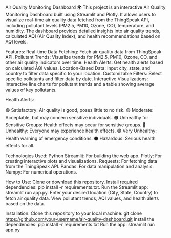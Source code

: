 Air Quality Monitoring Dashboard 🌍
This project is an interactive Air Quality Monitoring Dashboard built using Streamlit and Plotly. It allows users to visualize real-time air quality data fetched from the ThingSpeak API, including pollutant levels (PM2.5, PM10, Ozone, CO), temperature, and humidity. The dashboard provides detailed insights into air quality trends, calculated AQI (Air Quality Index), and health recommendations based on AQI levels.

Features:
Real-time Data Fetching: Fetch air quality data from ThingSpeak API.
Pollutant Trends: Visualize trends for PM2.5, PM10, Ozone, CO, and other air quality indicators over time.
Health Alerts: Get health alerts based on calculated AQI values.
Location-Based Data: Input city, state, and country to filter data specific to your location.
Customizable Filters: Select specific pollutants and filter data by date.
Interactive Visualizations: Interactive line charts for pollutant trends and a table showing average values of key pollutants.

Health Alerts:

🟢 Satisfactory: Air quality is good, poses little to no risk.
🟡 Moderate: Acceptable, but may concern sensitive individuals.
🟠 Unhealthy for Sensitive Groups: Health effects may occur for sensitive groups.
🔴 Unhealthy: Everyone may experience health effects.
🟣 Very Unhealthy: Health warning of emergency conditions.
⚫ Hazardous: Serious health effects for all.

Technologies Used:
Python
Streamlit: For building the web app.
Plotly: For creating interactive plots and visualizations.
Requests: For fetching data from the ThingSpeak API.
Pandas: For data manipulation and analysis.
Numpy: For numerical operations.

How to Use:
Clone or download this repository.
Install required dependencies: pip install -r requirements.txt.
Run the Streamlit app: streamlit run app.py.
Enter your desired location (City, State, Country) to fetch air quality data.
View pollutant trends, AQI values, and health alerts based on the data.

Installation:
Clone this repository to your local machine:
git clone https://github.com/your-username/air-quality-dashboard.git
Install the dependencies:
pip install -r requirements.txt
Run the app:
streamlit run app.py
